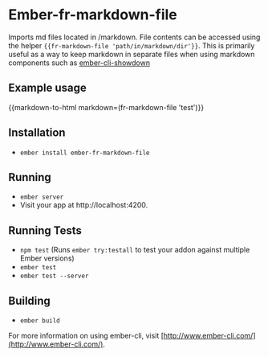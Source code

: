 # Ember-fr-markdown-file

Imports md files located in <project>/markdown.  File contents can be accessed using the helper `{{fr-markdown-file 'path/in/markdown/dir'}}`.  This is primarily useful as a way to keep markdown in separate files when using markdown components such as [ ember-cli-showdown](https://github.com/gcollazo/ember-cli-showdown)

## Example usage

{{markdown-to-html markdown=(fr-markdown-file 'test')}}

## Installation

* `ember install ember-fr-markdown-file`

## Running

* `ember server`
* Visit your app at http://localhost:4200.

## Running Tests

* `npm test` (Runs `ember try:testall` to test your addon against multiple Ember versions)
* `ember test`
* `ember test --server`

## Building

* `ember build`

For more information on using ember-cli, visit [http://www.ember-cli.com/](http://www.ember-cli.com/).
